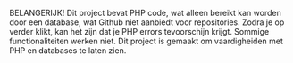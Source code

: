 BELANGERIJK!
Dit project bevat PHP code, wat alleen bereikt kan worden door een database, wat Github niet aanbiedt voor repositories.
Zodra je op verder klikt, kan het zijn dat je PHP errors tevoorschijn krijgt. Sommige functionaliteiten werken niet.
Dit project is gemaakt om vaardigheiden met PHP en databases te laten zien.

